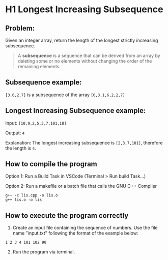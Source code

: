 # H1 Longest Increasing Subsequence


Problem:
--------
Given an integer array, return the length of the longest strictly increasing subsequence.

> A **subsequence** is a sequence that can be derived from an array by deleting some or no elements without changing the order of the remaining elements.

Subsequence example:
--------------------
`[3,6,2,7]` is a subsequence of the array `[0,3,1,6,2,2,7]`


Longest Increasing Subsequence example:
--------------------------------------
Input: `[10,9,2,5,3,7,101,18]`

Output: `4`

Explanation: The longest increasing subsequence is `[2,3,7,101]`, therefore the length is `4`.


How to compile the program
--------------------------
Option 1:
Run a Build Task in VSCode (Terminal > Run build Task...)

Option 2:
Run a makefile or a batch file that calls the GNU C++ Compiler
```
g++ -c lis.cpp -o lis.o
g++ lis.o -o lis
```


How to execute the program correctly
--------------------------------
1. Create an input file containing the sequence of numbers. Use the file name "input.txt" following the format of the example below:
```
1 2 3 4 101 102 90
```

2. Run the program via terminal.